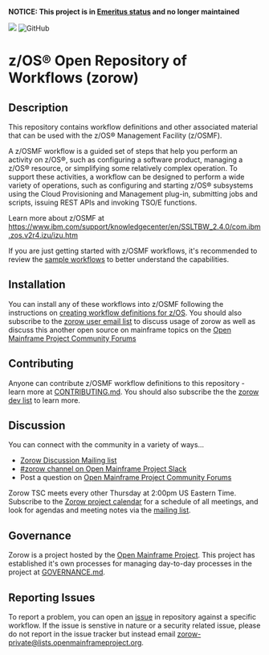 **NOTICE: This project is in [Emeritus status](https://tac.openmainframeproject.org/process/lifecycle.html#emeritus-stage) and no longer maintained**

![](https://github.com/openmainframeproject/artwork/blob/master/projects/zorow/zorow-color.svg)
![GitHub](https://img.shields.io/github/license/openmainframeproject/zorow)

# z/OS® Open Repository of Workflows (zorow)

## Description
This repository contains workflow definitions and other associated material that can be used with the z/OS® Management Facility (z/OSMF).

A z/OSMF workflow is a guided set of steps that help you perform an activity on z/OS®, such as configuring a software product, managing a z/OS® resource, or simplifying some relatively complex operation. To support these activities, a workflow can be designed to perform a wide variety of operations, such as configuring and starting z/OS® subsystems using the Cloud Provisioning and Management plug-in, submitting jobs and scripts, issuing REST APIs and invoking TSO/E functions.

Learn more about z/OSMF at https://www.ibm.com/support/knowledgecenter/en/SSLTBW_2.4.0/com.ibm.zos.v2r4.izu/izu.htm

If you are just getting started with z/OSMF workflows, it's recommended to review the [sample workflows](zOSMF-Samples/README.md) to better understand the capabilities.

## Installation
You can install any of these workflows into z/OSMF following the instructions on [creating workflow definitions for z/OS](https://www.ibm.com/support/knowledgecenter/en/SSLTBW_2.4.0/com.ibm.zos.v2r4.izua700/izuprog_WorkflowsXML_Intro.htm). You should also subscribe to the [zorow user email list](https://lists.openmainframeproject.org/g/zorow-user) to discuss usage of zorow as well as discuss this another open source on mainframe topics on the [Open Mainframe Project Community Forums](https://community.openmainframeproject.org/)

## Contributing
Anyone can contribute z/OSMF workflow definitions to this repository - learn more at [CONTRIBUTING.md](CONTRIBUTING.md). You should also subscribe the the [zorow dev list](https://lists.openmainframeproject.org/g/zorow-dev) to learn more.

## Discussion
You can connect with the community in a variety of ways...

- [Zorow Discussion Mailing list](https://lists.openmainframeproject.org/g/zorow-discussion)
- [#zorow channel on Open Mainframe Project Slack](https://slack.openmainframeproject.org)
- Post a question on [Open Mainframe Project Community Forums](https://community.openmainframeproject.org/)

Zorow TSC meets every other Thursday at 2:00pm US Eastern Time. Subscribe to the [Zorow project calendar](https://lists.openmainframeproject.org/g/zorow-discussion/calendar) for a schedule of all meetings, and look for agendas and meeting notes via the [mailing list](https://lists.openmainframeproject.org/g/zorow-discussion).

## Governance
Zorow is a project hosted by the [Open Mainframe Project](https://openmainframeproject.org). This project has established it's own processes for managing day-to-day processes in the project at [GOVERNANCE.md](GOVERNANCE.md).

## Reporting Issues
To report a problem, you can open an [issue](https://github.com/openmainframeproject/zorow/issues) in repository against a specific workflow. If the issue is senstive in nature or a security related issue, please do not report in the issue tracker but instead email zorow-private@lists.openmainframeproject.org.
